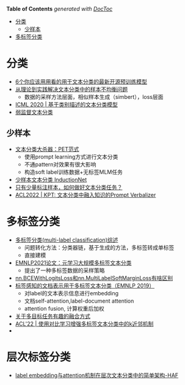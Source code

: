 <!-- START doctoc generated TOC please keep comment here to allow auto update -->
<!-- DON'T EDIT THIS SECTION, INSTEAD RE-RUN doctoc TO UPDATE -->
**Table of Contents**  *generated with [DocToc](https://github.com/thlorenz/doctoc)*

- [分类](#%E5%88%86%E7%B1%BB)
  - [少样本](#%E5%B0%91%E6%A0%B7%E6%9C%AC)
- [多标签分类](#%E5%A4%9A%E6%A0%87%E7%AD%BE%E5%88%86%E7%B1%BB)

<!-- END doctoc generated TOC please keep comment here to allow auto update -->



# 分类

- [6个你应该用用看的用于文本分类的最新开源预训练模型](https://zhuanlan.zhihu.com/p/130792659)
- [从理论到实践解决文本分类中的样本不均衡问题](https://mp.weixin.qq.com/s?__biz=MzU1NjYyODQ4NA==&mid=2247484661&idx=1&sn=8a91b910e941c87fba79a6154c819d66&chksm=fbc36b9eccb4e288c0e37d811b8511c1b093bb664f6442ec9d9e2189d1ea201613da37a3cd33&mpshare=1&scene=24&srcid=0703DjmDK4AfPSuBKxT8gEMH&sharer_sharetime=1625253571562&sharer_shareid=9d627645afe156ff11b0a8519d982bcd&exportkey=A17XMeW6otqsYpmcg5f1gW0%3D&pass_ticket=ahSCjZBnxTVe3IcKWMxBQVeAXXap9Se8HXejNWF3PIlQHiDsRH5Yr1%2FzLdG%2FTkZA&wx_header=0#rd)
  - 数据的采样方法层面，相似样本生成（simbert），loss层面
- [ICML 2020 | 基于类别描述的文本分类模型](https://blog.csdn.net/c9Yv2cf9I06K2A9E/article/details/106754400)
- [弱监督文本分类](https://mp.weixin.qq.com/s/rgI7R1Z1elCzbSC93O6IhQ)


## 少样本
- [文本分类大杀器：PET范式](https://mp.weixin.qq.com/s/qW0iwqWhkj12euEXRenZDg)
  - 使用prompt learning方式进行文本分类
  - 不通pattern对效果有很大影响
  - 构造soft label训练数据+无标签MLM任务
- [少样本文本分类 InductionNet](https://mp.weixin.qq.com/s?__biz=MzI3ODgwODA2MA==&mid=2247502646&idx=4&sn=d1cccfd219b485bf2e5b412d3f08056c&chksm=eb53dfa5dc2456b37657207d86c33758b10884f958909c982ef5926eacd5f08b220fa51536ec&mpshare=1&scene=24&srcid=0527W5ME2Zj4D1bpqs1JhWuZ&sharer_sharetime=1622127690299&sharer_shareid=9d627645afe156ff11b0a8519d982bcd&exportkey=A8UlYy8n%2F03u15ioi5Fk7t8%3D&pass_ticket=ahSCjZBnxTVe3IcKWMxBQVeAXXap9Se8HXejNWF3PIlQHiDsRH5Yr1%2FzLdG%2FTkZA&wx_header=0#rd)
- [只有少量标注样本，如何做好文本分类任务？](https://mp.weixin.qq.com/s/IwdEisDXjbyPLTjjcixqGg)
- [ACL2022 | KPT: 文本分类中融入知识的Prompt Verbalizer](https://mp.weixin.qq.com/s/20nwLbn1hezf_BICgdhRzg)

# 多标签分类

- [多标签分类(multi-label classification)综述](https://www.cnblogs.com/cxf-zzj/p/10049613.html)
  - 问题转化方法：分类器链，基于生成的方法，多标签转成单标签
  - 直接建模
- [EMNLP2021论文：元学习大规模多标签文本分类](https://mp.weixin.qq.com/s?__biz=MjM5ODkzMzMwMQ==&mid=2650427439&idx=4&sn=3cb2d0edac444a20d61174d877e661d3&chksm=becdd67589ba5f632533c05ac744d8dffb9d825e99e46fb45b6c9e1f69b0ead11819a3384f06&mpshare=1&scene=24&srcid=1127vW4uT3jw6Xmn9tyxtOeN&sharer_sharetime=1637963151380&sharer_shareid=9d627645afe156ff11b0a8519d982bcd&exportkey=A2REQqlB2R5ChUzrLQzPhuU%3D&pass_ticket=ahSCjZBnxTVe3IcKWMxBQVeAXXap9Se8HXejNWF3PIlQHiDsRH5Yr1%2FzLdG%2FTkZA&wx_header=0#rd)
  - 提出了一种多标签数据的采样策略
- [nn.BCEWithLogitsLoss和nn.MultiLabelSoftMarginLoss有啥区别](https://blog.csdn.net/jiangpeng59/article/details/92016262?utm_medium=distribute.pc_relevant_t0.none-task-blog-BlogCommendFromMachineLearnPai2-1.compare&depth_1-utm_source=distribute.pc_relevant_t0.none-task-blog-BlogCommendFromMachineLearnPai2-1.compare)
- [标签感知的文档表示用于多标签文本分类（EMNLP 2019）](https://zhuanlan.zhihu.com/p/207221522)
  - 对label的文本表示信息进行embedding
  - 文档self-attention,label-document attention
  - attention fusion, 计算权重后加权
- [关于多目标任务有趣的融合方式](https://mp.weixin.qq.com/s/bJpkMbreO9FvRl3-A5pIKA)
- [ACL'22 | 使用对比学习增强多标签文本分类中的k近邻机制](https://mp.weixin.qq.com/s/xtc9MNlZIN5Xbg0nsBThPA)
- 


# 层次标签分类
- [label embedding与attention机制在层次文本分类中的简单架构-HAF](https://mp.weixin.qq.com/s/XxFBm5p-srxVkFvt4cnxIA)
